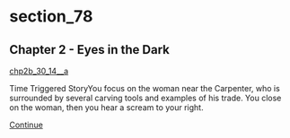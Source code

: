 
# section_78

## Chapter 2 - Eyes in the Dark

[chp2b_30_14__a](../../decomp/app/src/main/res/raw/chp2b_30_14__a.mp3 ':include :type=audio')

Time Triggered StoryYou focus on the woman near the Carpenter, who is surrounded by several carving tools and examples of his trade. You close on the woman, then you hear a scream to your right.

[Continue](output/chapter2/section_72.md)


